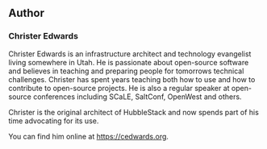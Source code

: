 ## Author
### Christer Edwards
Christer Edwards is an infrastructure architect and technology evangelist
living somewhere in Utah. He is passionate about open-source software and
believes in teaching and preparing people for tomorrows technical challenges.
Christer has spent years teaching both how to use and how to contribute to
open-source projects. He is also a regular speaker at open-source conferences
including SCaLE, SaltConf, OpenWest and others.

Christer is the original architect of HubbleStack and now spends part of
his time advocating for its use.

You can find him online at https://cedwards.org.
